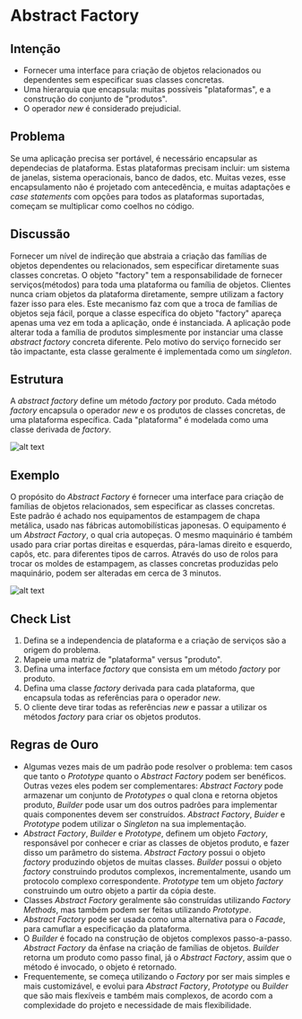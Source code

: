 # Abstract Factory
## Intenção
* Fornecer uma interface para criação de objetos relacionados ou dependentes sem especificar suas classes concretas.
* Uma hierarquia que encapsula: muitas possíveis "plataformas", e a construção do conjunto de "produtos".
* O operador _new_ é considerado prejudicial.

## Problema
Se uma aplicação precisa ser portável, é necessário encapsular as dependecias de plataforma. Estas plataformas precisam incluir: um sistema de janelas, sistema operacionais, banco de dados, etc. Muitas vezes, esse encapsulamento não é projetado com antecedência, e muitas adaptações e _case statements_ com opções para todos as plataformas suportadas, começam se multiplicar como coelhos no código.

## Discussão
Fornecer um nível de indireção que abstraia a criação das famílias de objetos dependentes ou relacionados, sem especificar diretamente suas classes concretas. O objeto "factory" tem a responsabilidade de fornecer serviços(métodos) para toda uma plataforma ou família de objetos. Clientes nunca criam objetos da plataforma diretamente, sempre utilizam a factory fazer isso para eles.
Este mecanismo faz com que a troca de famílias de objetos seja fácil, porque a classe específica do objeto "factory" apareça apenas uma vez em toda a aplicação, onde é instanciada. A aplicação pode alterar toda a família de produtos simplesmente por instanciar uma classe _abstract factory_ concreta diferente.
Pelo motivo do serviço fornecido ser tão impactante, esta classe geralmente é implementada como um _singleton_.

## Estrutura
A _abstract factory_ define um método _factory_ por produto. Cada método _factory_ encapsula o operador _new_ e os produtos de classes concretas, de uma plataforma específica. Cada "plataforma" é modelada como uma classe derivada de _factory_.

![alt text](https://sourcemaking.com/files/v2/content/patterns/Abstract_Factory.svg)


## Exemplo
O propósito do _Abstract Factory_ é fornecer uma interface para criação de famílias de objetos relacionados, sem especificar as classes concretas. Este padrão é achado nos equipamentos de estampagem de chapa metálica, usado nas fábricas automobilísticas japonesas. O equipamento é um _Abstract Factory_, o qual cria autopeças. O mesmo maquinário é também usado para criar portas direitas e esquerdas, pára-lamas direito e esquerdo, capôs, etc. para diferentes tipos de carros. Através do uso de rolos para trocar os moldes de estampagem, as classes concretas produzidas pelo maquinário, podem ser alteradas em cerca de 3 minutos.

![alt text](https://sourcemaking.com/files/v2/content/patterns/Abstract_Factory_example1.svg)


## Check List
1. Defina se a independencia de plataforma e a criação de serviços são a origem do problema.
2. Mapeie uma matriz de "plataforma" versus "produto".
3. Defina uma interface _factory_ que consista em um método _factory_ por produto.
4. Defina uma classe _factory_ derivada para cada plataforma, que encapsula todas as referências para o operador _new_.
5. O cliente deve tirar todas as referências _new_ e passar a utilizar os métodos _factory_ para criar os objetos produtos.

## Regras de Ouro
* Algumas vezes mais de um padrão pode resolver o problema: tem casos que tanto o _Prototype_ quanto o _Abstract Factory_ podem ser benéficos. Outras vezes eles podem ser complementares: _Abstract Factory_ pode armazenar um conjunto de _Prototypes_ o qual clona e retorna objetos produto, _Builder_ pode usar um dos outros padrões para implementar quais componentes devem ser construídos. _Abstract Factory_, _Buider_ e _Prototype_ podem utilizar o _Singleton_ na sua implementação.
* _Abstract Factory_, _Builder_ e _Prototype_, definem um objeto _Factory_, responsável por conhecer e criar as classes de objetos produto, e fazer disso um parâmetro do sistema. _Abstract Factory_ possui o objeto _factory_ produzindo objetos de muitas classes. _Builder_ possui o objeto _factory_ construindo produtos complexos, incrementalmente, usando um protocolo complexo correspondente. _Prototype_ tem um objeto _factory_ construindo um outro objeto a partir da cópia deste.
* Classes _Abstract Factory_ geralmente são construídas utilizando _Factory Methods_, mas também podem ser feitas utilizando _Prototype_.
* _Abstract Factory_ pode ser usada como uma alternativa para o _Facade_, para camuflar a especificação da plataforma.
* O _Builder_ é focado na construção de objetos complexos passo-a-passo. _Abstract Factory_ da ênfase na criação de famílias de objetos. _Builder_ retorna um produto como passo final, já o _Abstract Factory_, assim que o método é invocado, o objeto é retornado.
* Frequentemente, se começa utilizando o _Factory_ por ser mais simples e mais customizável, e evolui para _Abstract Factory_, _Prototype_ ou _Builder_ que são mais flexíveis e também mais complexos, de acordo com a complexidade do projeto e necessidade de mais flexibilidade.
